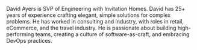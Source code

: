 David Ayers is SVP of Engineering with Invitation Homes. David has 25+ years of experience crafting elegant, simple solutions for complex problems. He has worked in consulting and industry, with roles in retail, eCommerce, and the travel industry. He is passionate about building high-performing teams, creating a culture of software-as-craft, and embracing DevOps practices.
